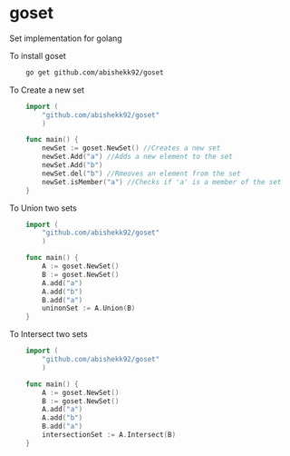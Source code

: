 goset
=====

Set implementation for golang

To install goset

```bash
    go get github.com/abishekk92/goset
```

To Create a new set

```go
    import (
        "github.com/abishekk92/goset"
        )

    func main() {
        newSet := goset.NewSet() //Creates a new set
        newSet.Add("a") //Adds a new element to the set
        newSet.Add("b")
        newSet.del("b") //Rmeoves an element from the set
        newSet.isMember("a") //Checks if 'a' is a member of the set
    }
```


To Union two sets

```go
    import (
        "github.com/abishekk92/goset"
        )

    func main() {
        A := goset.NewSet()
        B := goset.NewSet()
        A.add("a")
        A.add("b")
        B.add("a")
        uninonSet := A.Union(B)
    }
```

To Intersect two sets

```go
    import (
        "github.com/abishekk92/goset"
        )

    func main() {
        A := goset.NewSet()
        B := goset.NewSet()
        A.add("a")
        A.add("b")
        B.add("a")
        intersectionSet := A.Intersect(B)
    }
```
